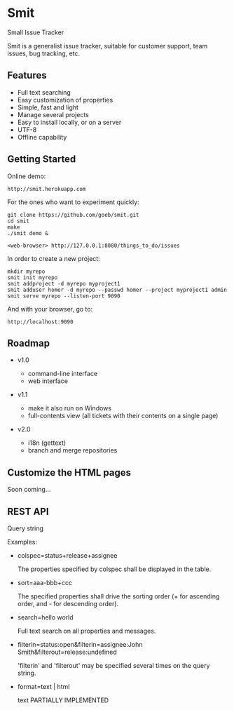 Smit
====

Small Issue Tracker

Smit is a generalist issue tracker, suitable for customer support, team issues, bug tracking, etc.


Features
--------

- Full text searching
- Easy customization of properties
- Simple, fast and light
- Manage several projects
- Easy to install locally, or on a server
- UTF-8
- Offline capability


Getting Started
---------------
    
Online demo:

    http://smit.herokuapp.com

    
For the ones who want to experiment quickly:

    git clone https://github.com/goeb/smit.git
    cd smit
    make
    ./smit demo &

    <web-browser> http://127.0.0.1:8080/things_to_do/issues


In order to create a new project:
    
    mkdir myrepo
    smit init myrepo
    smit addproject -d myrepo myproject1  
    smit adduser homer -d myrepo --passwd homer --project myproject1 admin
    smit serve myrepo --listen-port 9090

And with your browser, go to:

    http://localhost:9090

    

Roadmap
---

- v1.0
  - command-line interface
  - web interface

- v1.1
  - make it also run on Windows
  - full-contents view (all tickets with their contents on a single page)

- v2.0
  - i18n (gettext)
  - branch and merge repositories


Customize the HTML pages
------------------------

Soon coming...


REST API
--------

Query string

Examples:
    
- colspec=status+release+assignee

    The properties specified by colspec shall be displayed in the table.

- sort=aaa-bbb+ccc

    The specified properties shall drive the sorting order (+ for ascending order, and - for descending order).

- search=hello world

    Full text search on all properties and messages.

- filterin=status:open&filterin=assignee:John Smith&filterout=release:undefined

    'filterin' and 'filterout' may be specified several times on the query string.

- format=text | html

    text PARTIALLY IMPLEMENTED

